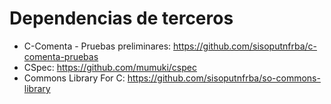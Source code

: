 # Dependencias de terceros

- C-Comenta - Pruebas preliminares: https://github.com/sisoputnfrba/c-comenta-pruebas
- CSpec: https://github.com/mumuki/cspec
- Commons Library For C: https://github.com/sisoputnfrba/so-commons-library